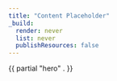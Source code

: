 ```yaml
---
title: "Content Placeholder"
_build:
  render: never
  list: never
  publishResources: false
---
```


   {{ partial "hero" . }}